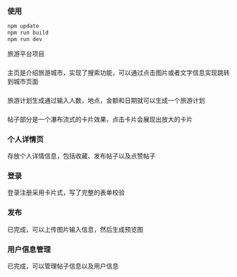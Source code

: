 
### 使用

``` bash
npm update
npm run build
npm run dev
```

旅游平台项目
### 

主页是介绍旅游城市，实现了搜索功能，可以通过点击图片或者文字信息实现跳转到城市页面

###
### 

旅游计划生成通过输入人数，地点，金额和日期就可以生成一个旅游计划

### 

帖子部分是一个瀑布流式的卡片效果，点击卡片会展现出放大的卡片

### 个人详情页

存放个人详情信息，包括收藏、发布帖子以及点赞帖子

### 登录

登录注册采用卡片式，写了完整的表单校验

### 发布

已完成，可以上传图片输入信息，然后生成预览图

### 用户信息管理

已完成，可以管理帖子信息以及用户信息
